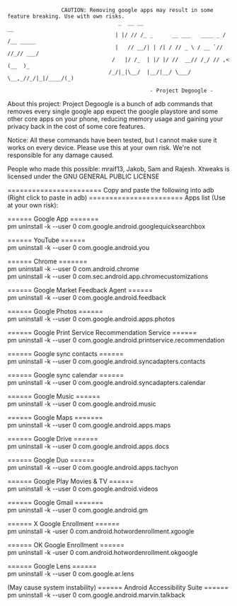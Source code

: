                      CAUTION: Removing google apps may result in some feature breaking. Use with own risks.
                                       _  __ __                          __         
                                      | |/ // /_ _      __ ___   ____ _ / /__ _____ 
                                      |   // __/| | /| / // _ \ / __ `// //_// ___/ 
                                     /   |/ /_  | |/ |/ //  __// /_/ // ,<  (__  )_ 
                                    /_/|_|\__/  |__/|__/ \___/ \__,_//_/|_|/____/(_)
                                                
                                                 - Project Degoogle -


About this project: Project Degoogle is a bunch of adb commands that removes every single google app expect the google playstore and some other core apps on your phone, reducing memory usage and gaining your privacy back in the cost of some core features.

Notice: All these commands have been tested, but I cannot make sure it works on every device. Please use this at your own risk. 
We're not responsible for any damage caused. 

People who made this possible: mraif13, Jakob, Sam and Rajesh.
Xtweaks is licensed under the GNU GENERAL PUBLIC LICENSE


======================= Copy and paste the following into adb (Right click to paste in adb) =======================
Apps list (Use at your own risk):

====== Google App ======= <br>
pm uninstall -k --user 0 com.google.android.googlequicksearchbox <br>

====== YouTube ======<br>
pm uninstall -k --user 0 com.google.android.you<br>

====== Chrome =======<br>
pm uninstall -k --user 0 com.android.chrome<br>
pm uninstall -k --user 0 com.sec.android.app.chromecustomizations<br>

====== Google Market Feedback Agent ======<br>
pm uninstall -k --user 0 com.google.android.feedback<br>

====== Google Photos ======<br>
pm uninstall -k --user 0 com.google.android.apps.photos<br>

====== Google Print Service Recommendation Service ======<br>
pm uninstall -k --user 0 com.google.android.printservice.recommendation<br>

====== Google sync contacts ======<br>
pm uninstall -k --user 0 com.google.android.syncadapters.contacts<br>

====== Google sync calendar ======<br>
pm uninstall -k --user 0 com.google.android.syncadapters.calendar<br>

====== Google Music ======<br>
pm uninstall -k --user 0 com.google.android.music<br>

====== Google Maps =======<br>
pm uninstall -k --user 0 com.google.android.apps.maps<br>

====== Google Drive ======<br>
pm uninstall -k --user 0 com.google.android.apps.docs<br>

====== Google Duo ======<br>
pm uninstall -k --user 0 com.google.android.apps.tachyon<br>

====== Google Play Movies & TV ======<br>
pm uninstall -k --user 0 com.google.android.videos<br>

====== Google Gmail =======<br>
pm uninstall -k --user 0 com.google.android.gm<br>

====== X Google Enrollment ======<br>
pm uninstall -k -user 0 com.android.hotwordenrollment.xgoogle<br>

====== OK Google Enrollment ======<br>
pm uninstall -k -user 0 com.android.hotwordenrollment.okgoogle<br>

====== Google Lens ======<br>
pm uninstall -k --user 0 com.google.ar.lens<br>

(May cause system instability)
====== Android Accessibility Suite ======
pm uninstall -k --user 0 com.google.android.marvin.talkback
